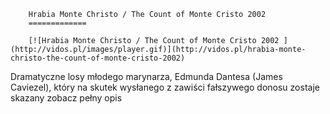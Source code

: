 
        Hrabia Monte Christo / The Count of Monte Cristo 2002 
        =============
        
        [![Hrabia Monte Christo / The Count of Monte Cristo 2002 ](http://vidos.pl/images/player.gif)](http://vidos.pl/hrabia-monte-christo-the-count-of-monte-cristo-2002)
        
        
 Dramatyczne losy młodego marynarza, Edmunda Dantesa (James Caviezel), który na skutek wysłanego z zawiści fałszywego donosu zostaje skazany zobacz pełny opis
    